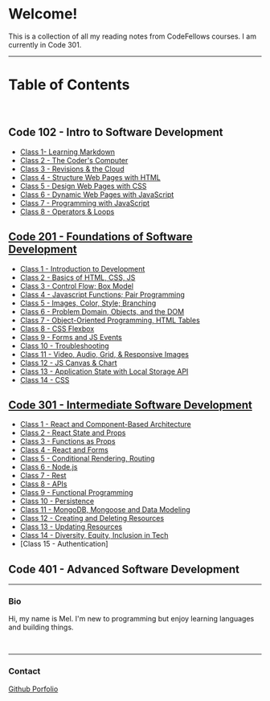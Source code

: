 # Welcome!

This is a collection of all my reading notes from CodeFellows courses. I am currently in Code 301.

---

# Table of Contents
<br>

## Code 102 - Intro to Software Development

- [Class 1- Learning Markdown](https://mel-johnston.github.io/reading-notes/102/class1)
- [Class 2 - The Coder's Computer](https://mel-johnston.github.io/reading-notes/102/class2)
- [Class 3 - Revisions & the Cloud](https://mel-johnston.github.io/reading-notes/102/class3)
- [Class 4 - Structure Web Pages with HTML](https://mel-johnston.github.io/reading-notes/102/class4)
- [Class 5 - Design Web Pages with CSS](https://mel-johnston.github.io/reading-notes/102/class5)
- [Class 6 - Dynamic Web Pages with JavaScript](https://mel-johnston.github.io/reading-notes/102/class6)
- [Class 7 - Programming with JavaScript](https://mel-johnston.github.io/reading-notes/102/class7)
- [Class 8 - Operators & Loops](https://mel-johnston.github.io/reading-notes/102/class8)

## [Code 201 - Foundations of Software Development](https://github.com/codefellows/seattle-code-201d93)

- [Class 1 - Introduction to Development](https://mel-johnston.github.io/reading-notes/201/class1)
- [Class 2 - Basics of HTML, CSS, JS](https://mel-johnston.github.io/reading-notes/201/class2)
- [Class 3 - Control Flow; Box Model](https://mel-johnston.github.io/reading-notes/201/class3)
- [Class 4 - Javascript Functions; Pair Programming](https://mel-johnston.github.io/reading-notes/201/class4)
- [Class 5 - Images, Color, Style; Branching](https://mel-johnston.github.io/reading-notes/201/class5)
- [Class 6 - Problem Domain, Objects, and the DOM](https://mel-johnston.github.io/reading-notes/201/class6)
- [Class 7 - Object-Oriented Programming, HTML Tables](https://mel-johnston.github.io/reading-notes/201/class7)
- [Class 8 - CSS Flexbox](https://mel-johnston.github.io/reading-notes/201/class8)
- [Class 9 - Forms and JS Events](https://mel-johnston.github.io/reading-notes/201/class9)
- [Class 10 - Troubleshooting](https://mel-johnston.github.io/reading-notes/201/class10)
- [Class 11 - Video, Audio, Grid, & Responsive Images](https://mel-johnston.github.io/reading-notes/201/class11)
- [Class 12 - JS Canvas & Chart](https://mel-johnston.github.io/reading-notes/201/class12)
- [Class 13 - Application State with Local Storage API](https://mel-johnston.github.io/reading-notes/201/class13)
- [Class 14 - CSS](https://mel-johnston.github.io/reading-notes/201/class14)

## [Code 301 - Intermediate Software Development](https://github.com/codefellows/seattle-code-301d93)

- [Class 1 - React and Component-Based Architecture](https://mel-johnston.github.io/reading-notes/301/class1)
- [Class 2 - React State and Props](https://mel-johnston.github.io/reading-notes/301/class2)
- [Class 3 - Functions as Props](https://mel-johnston.github.io/reading-notes/301/class3)
- [Class 4 - React and Forms](https://mel-johnston.github.io/reading-notes/301/class4)
- [Class 5 - Conditional Rendering, Routing](https://mel-johnston.github.io/reading-notes/301/class5)
- [Class 6 - Node.js](https://mel-johnston.github.io/reading-notes/301/class6)
- [Class 7 - Rest](https://mel-johnston.github.io/reading-notes/301/class7)
- [Class 8 - APIs](https://mel-johnston.github.io/reading-notes/301/class8)
- [Class 9 - Functional Programming](https://mel-johnston.github.io/reading-notes/301/class9)
- [Class 10 - Persistence](https://mel-johnston.github.io/reading-notes/301/class10)
- [Class 11 - MongoDB, Mongoose and Data Modeling](https://mel-johnston.github.io/reading-notes/301/class11)
- [Class 12 - Creating and Deleting Resources](https://mel-johnston.github.io/reading-notes/301/class12)
- [Class 13 - Updating Resources](https://mel-johnston.github.io/reading-notes/301/class13)
- [Class 14 - Diversity, Equity, Inclusion in Tech](https://mel-johnston.github.io/reading-notes/301/class14)
- [Class 15 - Authentication]



## Code 401 - Advanced Software Development

---

### Bio

Hi, my name is Mel. I'm new to programming but enjoy learning languages and building things.

<br>

---
### Contact

[Github Porfolio](https://github.com/mel-johnston)
